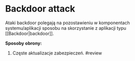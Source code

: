 # Backdoor attack
Ataki backdoor polegają na pozostawieniu w komponentach systemu/aplikacji sposobu na skorzystanie z aplikacji typu [[Backdoor|backdoor]].

**Sposoby obrony:**
1. Częste aktualizacje zabezpieczeń. #review